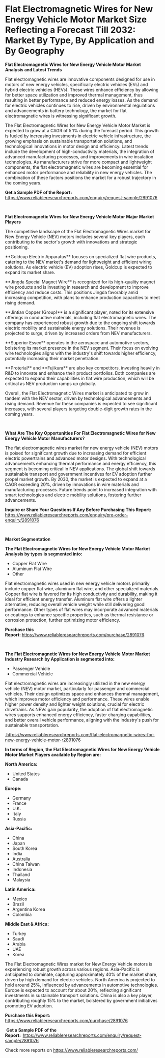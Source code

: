 <p><h1>Flat Electromagnetic Wires for New Energy Vehicle Motor Market Size Reflecting a Forecast Till 2032: Market By Type, By Application and By Geography</h1></p><p><strong>Flat Electromagnetic Wires for New Energy Vehicle Motor Market Analysis and Latest Trends</strong></p>
<p><p>Flat electromagnetic wires are innovative components designed for use in motors of new energy vehicles, specifically electric vehicles (EVs) and hybrid electric vehicles (HEVs). These wires enhance efficiency by allowing for better space utilization and improved thermal management, thus resulting in better performance and reduced energy losses. As the demand for electric vehicles continues to rise, driven by environmental regulations and advancements in battery technology, the market for flat electromagnetic wires is witnessing significant growth.</p><p>The Flat Electromagnetic Wires for New Energy Vehicle Motor Market is expected to grow at a CAGR of 5.1% during the forecast period. This growth is fueled by increasing investments in electric vehicle infrastructure, the growing emphasis on sustainable transportation solutions, and technological innovations in motor design and efficiency. Latest trends include the development of high-conductivity materials, the integration of advanced manufacturing processes, and improvements in wire insulation technologies. As manufacturers strive for more compact and lightweight components, the flat electromagnetic wires are becoming essential for enhanced motor performance and reliability in new energy vehicles. The combination of these factors positions the market for a robust trajectory in the coming years.</p></p>
<p><strong>Get a Sample PDF of the Report:&nbsp;</strong> <a href="https://www.reliableresearchreports.com/enquiry/request-sample/2891076?utm_campaign=3430&utm_medium=2&utm_source=Github&utm_content=ia&utm_term=14032025&utm_id=flat-electromagnetic-wires-for-new-energy-vehicle-motor">https://www.reliableresearchreports.com/enquiry/request-sample/2891076</a></p>
<p>&nbsp;</p>
<p><strong>Flat Electromagnetic Wires for New Energy Vehicle Motor Major Market Players</strong></p>
<p><p>The competitive landscape of the Flat Electromagnetic Wires market for New Energy Vehicle (NEV) motors includes several key players, each contributing to the sector's growth with innovations and strategic positioning.</p><p>**Goldcup Electric Apparatus** focuses on specialized flat wire products, catering to the NEV market's demand for lightweight and efficient wiring solutions. As electric vehicle (EV) adoption rises, Goldcup is expected to expand its market share.</p><p>**Jingda Special Magnet Wire** is recognized for its high-quality magnet wire products and is investing in research and development to improve efficiency and reduce costs. This positions Jingda favorably amid increasing competition, with plans to enhance production capacities to meet rising demand.</p><p>**Jintian Copper (Group)** is a significant player, noted for its extensive offerings in conductive materials, including flat electromagnetic wires. The company has experienced robust growth due to the ongoing shift towards electric mobility and sustainable energy solutions. Their revenue is projected to surge, driven by increased orders from NEV manufacturers.</p><p>**Superior Essex** operates in the aerospace and automotive sectors, bolstering its market presence in the NEV segment. Their focus on evolving wire technologies aligns with the industry's shift towards higher efficiency, potentially increasing their market penetration.</p><p>**Proterial** and **Fujikura** are also key competitors, investing heavily in R&D to innovate and enhance their product portfolios. Both companies are expected to expand their capabilities in flat wire production, which will be critical as NEV production ramps up globally.</p><p>Overall, the Flat Electromagnetic Wires market is anticipated to grow in tandem with the NEV sector, driven by technological advancements and rising demand. Revenue for these companies is expected to see significant increases, with several players targeting double-digit growth rates in the coming years.</p></p>
<p>&nbsp;</p>
<p><strong>What Are The Key Opportunities For Flat Electromagnetic Wires for New Energy Vehicle Motor Manufacturers?</strong></p>
<p><p>The flat electromagnetic wires market for new energy vehicle (NEV) motors is poised for significant growth due to increasing demand for efficient electric powertrains and advanced motor designs. With technological advancements enhancing thermal performance and energy efficiency, this segment is becoming critical in NEV applications. The global shift towards sustainable transport and government incentives for EV adoption further propel market growth. By 2030, the market is expected to expand at a CAGR exceeding 20%, driven by innovations in wire materials and manufacturing processes. Future trends point to increased integration with smart technologies and electric mobility solutions, fostering further advancements.</p></p>
<p><strong>Inquire or Share Your Questions If Any Before Purchasing This Report:</strong> <a href="https://www.reliableresearchreports.com/enquiry/pre-order-enquiry/2891076?utm_campaign=3430&utm_medium=2&utm_source=Github&utm_content=ia&utm_term=14032025&utm_id=flat-electromagnetic-wires-for-new-energy-vehicle-motor">https://www.reliableresearchreports.com/enquiry/pre-order-enquiry/2891076</a></p>
<p>&nbsp;</p>
<p><strong>Market Segmentation</strong></p>
<p><strong>The Flat Electromagnetic Wires for New Energy Vehicle Motor Market Analysis by types is segmented into:</strong></p>
<p><ul><li>Copper Flat Wire</li><li>Aluminum Flat Wire</li><li>Other</li></ul></p>
<p><p>Flat electromagnetic wires used in new energy vehicle motors primarily include copper flat wire, aluminum flat wire, and other specialized materials. Copper flat wire is favored for its high conductivity and durability, making it ideal for efficient energy transfer. Aluminum flat wire offers a lighter alternative, reducing overall vehicle weight while still delivering good performance. Other types of flat wires may incorporate advanced materials or coatings to enhance specific properties, such as thermal resistance or corrosion protection, further optimizing motor efficiency.</p></p>
<p><strong>Purchase this Report:&nbsp;</strong><a href="https://www.reliableresearchreports.com/purchase/2891076?utm_campaign=3430&utm_medium=2&utm_source=Github&utm_content=ia&utm_term=14032025&utm_id=flat-electromagnetic-wires-for-new-energy-vehicle-motor">https://www.reliableresearchreports.com/purchase/2891076</a></p>
<p>&nbsp;</p>
<p><strong>The Flat Electromagnetic Wires for New Energy Vehicle Motor Market Industry Research by Application is segmented into:</strong></p>
<p><ul><li>Passenger Vehicle</li><li>Commercial Vehicle</li></ul></p>
<p><p>Flat electromagnetic wires are increasingly utilized in the new energy vehicle (NEV) motor market, particularly for passenger and commercial vehicles. Their design optimizes space and enhances thermal management, which improves motor efficiency and performance. These wires enable higher power density and lighter weight solutions, crucial for electric drivetrains. As NEVs gain popularity, the adoption of flat electromagnetic wires supports enhanced energy efficiency, faster charging capabilities, and better overall vehicle performance, aligning with the industry's push for sustainable transportation.</p></p>
<p><a href="https://www.reliableresearchreports.com/flat-electromagnetic-wires-for-new-energy-vehicle-motor-r2891076?utm_campaign=3430&utm_medium=2&utm_source=Github&utm_content=ia&utm_term=14032025&utm_id=flat-electromagnetic-wires-for-new-energy-vehicle-motor">&nbsp;https://www.reliableresearchreports.com/flat-electromagnetic-wires-for-new-energy-vehicle-motor-r2891076</a></p>
<p><strong>In terms of Region, the Flat Electromagnetic Wires for New Energy Vehicle Motor Market Players available by Region are:</strong></p>
<p>
    <p> <strong> North America: </strong>
        <ul>
            <li>United States</li>
            <li>Canada</li>
        </ul>
        </p> 
    <p> <strong> Europe: </strong>
        <ul>
            <li>Germany</li>
            <li>France</li>
            <li>U.K.</li>
            <li>Italy</li>
            <li>Russia</li>
        </ul>
        </p> 
    <p> <strong> Asia-Pacific: </strong>
        <ul>
            <li>China</li>
            <li>Japan</li>
            <li>South Korea</li>
            <li>India</li>
            <li>Australia</li>
            <li>China Taiwan</li>
            <li>Indonesia</li>
            <li>Thailand</li>
            <li>Malaysia</li>
        </ul>
        </p> 
    <p> <strong> Latin America: </strong>
        <ul>
            <li>Mexico</li>
            <li>Brazil</li>
            <li>Argentina Korea</li>
            <li>Colombia</li>
        </ul>
        </p> 
    <p> <strong> Middle East & Africa: </strong>
        <ul>
            <li>Turkey</li>
            <li>Saudi</li>
            <li>Arabia</li>
            <li>UAE</li>
            <li>Korea</li>
        </ul>
    </p>
    </p>
<p><p>The Flat Electromagnetic Wires market for New Energy Vehicle motors is experiencing robust growth across various regions. Asia-Pacific is anticipated to dominate, capturing approximately 40% of the market share, driven by high demand for electric vehicles. North America is projected to hold around 25%, influenced by advancements in automotive technologies. Europe is expected to account for about 20%, reflecting significant investments in sustainable transport solutions. China is also a key player, contributing roughly 15% to the market, bolstered by government initiatives promoting EV adoption.</p></p>
<p><strong>Purchase this Report: </strong><a href="https://www.reliableresearchreports.com/purchase/2891076?utm_campaign=3430&utm_medium=2&utm_source=Github&utm_content=ia&utm_term=14032025&utm_id=flat-electromagnetic-wires-for-new-energy-vehicle-motor">https://www.reliableresearchreports.com/purchase/2891076</a></p>
<p>&nbsp;<strong>Get a Sample PDF of the Report:&nbsp;&nbsp;</strong><a href="https://www.reliableresearchreports.com/enquiry/request-sample/2891076?utm_campaign=3430&utm_medium=2&utm_source=Github&utm_content=ia&utm_term=14032025&utm_id=flat-electromagnetic-wires-for-new-energy-vehicle-motor">https://www.reliableresearchreports.com/enquiry/request-sample/2891076</a></p>
<p><strong></strong></p>
<p>Check more reports on <a href="https://www.reliableresearchreports.com/?utm_campaign=3430&utm_medium=2&utm_source=Github&utm_content=ia&utm_term=14032025&utm_id=flat-electromagnetic-wires-for-new-energy-vehicle-motor">https://www.reliableresearchreports.com/</a></p>